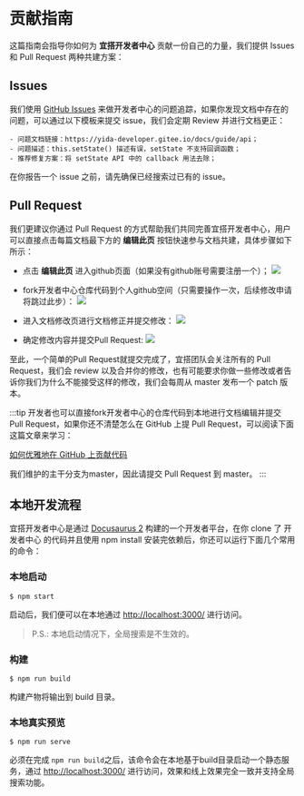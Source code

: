 # 贡献指南

这篇指南会指导你如何为 **宜搭开发者中心** 贡献一份自己的力量，我们提供 Issues 和 Pull Request 两种共建方案：

## Issues

我们使用 [GitHub Issues](https://github.com/dingtalk-yida/developer-site/issues) 来做开发者中心的问题追踪，如果你发现文档中存在的问题，可以通过以下模板来提交 issue，我们会定期 Review 并进行文档更正：

```
- 问题文档链接：https://yida-developer.gitee.io/docs/guide/api；
- 问题描述：this.setState() 描述有误，setState 不支持回调函数；
- 推荐修复方案：将 setState API 中的 callback 用法去除；
```

在你报告一个 issue 之前，请先确保已经搜索过已有的 issue。

## Pull Request

我们更建议你通过 Pull Request 的方式帮助我们共同完善宜搭开发者中心，用户可以直接点击每篇文档最下方的 **编辑此页** 按钮快速参与文档共建，具体步骤如下所示：

* 点击 **编辑此页** 进入github页面（如果没有github账号需要注册一个）；
![](https://img.alicdn.com/imgextra/i4/O1CN01fG5Jqu1SKTAxwXwdi_!!6000000002228-2-tps-3582-1440.png_.webp)

* fork开发者中心仓库代码到个人github空间（只需要操作一次，后续修改申请将跳过此步）：
![](https://img.alicdn.com/imgextra/i3/O1CN017Klg3o1FgN6zLYHLv_!!6000000000516-2-tps-3582-976.png_.webp)

* 进入文档修改页进行文档修正并提交修改：
![](https://img.alicdn.com/imgextra/i1/O1CN01v0zEz01aTe2FUQvXL_!!6000000003331-2-tps-3576-1752.png_.webp)

* 确定修改内容并提交Pull Request:
![](https://img.alicdn.com/imgextra/i3/O1CN01ZW5jyG1V8VgIuoSLE_!!6000000002608-2-tps-3560-1606.png_.webp)

至此，一个简单的Pull Request就提交完成了，宜搭团队会关注所有的 Pull Request，我们会 review 以及合并你的修改，也有可能要求你做一些修改或者告诉你我们为什么不能接受这样的修改，我们会每周从 master 发布一个 patch 版本。


:::tip
开发者也可以直接fork开发者中心的仓库代码到本地进行文档编辑并提交 Pull Request，如果你还不清楚怎么在 GitHub 上提 Pull Request，可以阅读下面这篇文章来学习：

[如何优雅地在 GitHub 上贡献代码](https://segmentfault.com/a/1190000000736629)

我们维护的主干分支为master，因此请提交 Pull Request 到 master。
:::

## 本地开发流程

宜搭开发者中心是通过 [Docusaurus 2](https://docusaurus.io/) 构建的一个开发者平台，在你 clone 了 开发者中心 的代码并且使用 npm install 安装完依赖后，你还可以运行下面几个常用的命令：

### 本地启动

```
$ npm start
```

启动后，我们便可以在本地通过 [http://localhost:3000/](http://localhost:3000) 进行访问。

> P.S.: 本地启动情况下，全局搜索是不生效的。

### 构建

```
$ npm run build
```

构建产物将输出到 build 目录。

### 本地真实预览

```
$ npm run serve
```

必须在完成 `npm run build`之后，该命令会在本地基于build目录启动一个静态服务，通过 [http://localhost:3000/](http://localhost:3000) 进行访问，效果和线上效果完全一致并支持全局搜索功能。
